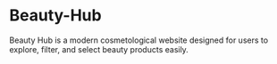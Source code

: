 # Beauty-Hub
Beauty Hub is a modern cosmetological website designed for users to explore, filter, and select beauty products easily. 
